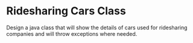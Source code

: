 # Ridesharing Cars Class 

Design a java class that will show the details of cars used for ridesharing companies and will throw
exceptions where needed. 

